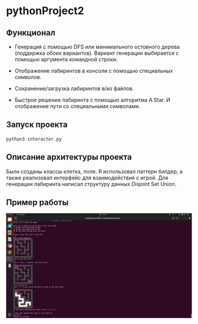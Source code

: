# pythonProject2
## Функционал
- Генерация с помощью DFS или минимального остовного дерева (поддержка
обоих вариантов). Вариант генерации выбирается с помощью аргумента
командной строки.

- Отображение лабиринтов в консоли с помощью специальных символов.

- Сохранение/загрузка лабиринтов в/из файлов.

- Быстрое решение лабиринта с помощью алгоритма A Star. И отображение пути со специальными символами.


## Запуск проекта
```
python3 interactor.py
```
## Описание архитектуры проекта
Были созданы классы клетка, поле. Я использовал паттерн билдер, а также реализовал интерфейс для взаимодействия с игрой. Для генерации лабиринта написал структуру данных Disjoint Set Union. 

## Пример работы
![Иллюстрация к проекту](https://github.com/PeregudovSergey/pythonProject2/blob/check-point1/Screenshot%20from%202022-04-07%2022-38-51.png)
